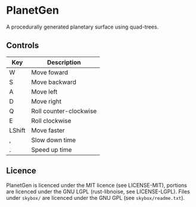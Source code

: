 # PlanetGen

A procedurally generated planetary surface using quad-trees.

## Controls

| Key    | Description            |
|--------|------------------------|
| W      | Move foward            |
| S      | Move backward          |
| A      | Move left              |
| D      | Move right             |
| Q      | Roll counter-clockwise |
| E      | Roll clockwise         |
| LShift | Move faster            |
| ,      | Slow down time         |
| .      | Speed up time          |


## Licence

PlanetGen is licenced under the MIT licence (see LICENSE-MIT), portions are
licenced under the GNU LGPL (rust-libnoise, see LICENSE-LGPL). Files under
`skybox/` are licenced under the GNU GPL (see `skybox/readme.txt`).

